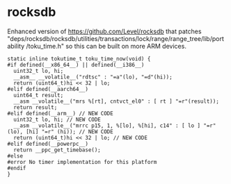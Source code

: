 # rocksdb
Enhanced version of https://github.com/Level/rocksdb that patches "deps/rocksdb/rocksdb/utilities/transactions/lock/range/range_tree/lib/portability
/toku_time.h" so this can be built on more ARM devices.

```
static inline tokutime_t toku_time_now(void) {
#if defined(__x86_64__) || defined(__i386__)
  uint32_t lo, hi;
  __asm__ __volatile__("rdtsc" : "=a"(lo), "=d"(hi));
  return (uint64_t)hi << 32 | lo;
#elif defined(__aarch64__)
  uint64_t result;
  __asm __volatile__("mrs %[rt], cntvct_el0" : [ rt ] "=r"(result));
  return result;
#elif defined(__arm__) // NEW CODE
  uint32_t lo, hi; // NEW CODE
  __asm __volatile__("mrrc p15, 1, %[lo], %[hi], c14" : [ lo ] "=r" (lo), [hi] "=r" (hi)); // NEW CODE
  return (uint64_t)hi << 32 | lo; // NEW CODE
#elif defined(__powerpc__)
  return __ppc_get_timebase();
#else
#error No timer implementation for this platform
#endif
}
```
